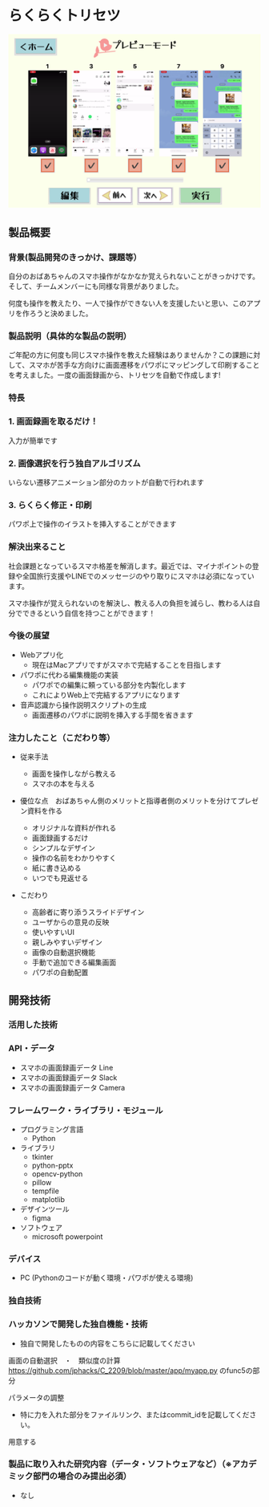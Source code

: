# らくらくトリセツ

[![IMAGE ALT TEXT HERE](https://github.com/jphacks/C_2209/blob/master/%E3%82%B9%E3%82%AF%E3%83%AA%E3%83%BC%E3%83%B3%E3%82%B7%E3%83%A7%E3%83%83%E3%83%88%202022-10-22%2013.49.44.png)](https://youtu.be/GY-fjx39K9Y)


## 製品概要

### 背景(製品開発のきっかけ、課題等）

自分のおばあちゃんのスマホ操作がなかなか覚えられないことがきっかけです。そして、チームメンバーにも同様な背景がありました。

何度も操作を教えたり、一人で操作ができない人を支援したいと思い、このアプリを作ろうと決めました。

### 製品説明（具体的な製品の説明）

ご年配の方に何度も同じスマホ操作を教えた経験はありませんか？この課題に対して、スマホが苦手な方向けに画面遷移をパワポにマッピングして印刷することを考えました。一度の画面録画から、トリセツを自動で作成します!

### 特長

### 1. 画面録画を取るだけ！

入力が簡単です

### 2. 画像選択を行う独自アルゴリズム

いらない遷移アニメーション部分のカットが自動で行われます

### 3. らくらく修正・印刷

パワポ上で操作のイラストを挿入することができます

### 解決出来ること

社会課題となっているスマホ格差を解消します。最近では、マイナポイントの登録や全国旅行支援やLINEでのメッセージのやり取りにスマホは必須になっています。

スマホ操作が覚えられないのを解決し、教える人の負担を減らし、教わる人は自分でできるという自信を持つことができます！

### 今後の展望

- Webアプリ化
    - 現在はMacアプリですがスマホで完結することを目指します
- パワポに代わる編集機能の実装
    - パワポでの編集に頼っている部分を内製化します
    - これによりWeb上で完結するアプリになります
- 音声認識から操作説明スクリプトの生成
    - 画面遷移のパワポに説明を挿入する手間を省きます

### 注力したこと（こだわり等）

- 従来手法
    - 画面を操作しながら教える
    - スマホの本を与える
- 優位な点　おばあちゃん側のメリットと指導者側のメリットを分けてプレゼン資料を作る
    - オリジナルな資料が作れる
    - 画面録画するだけ
    - シンプルなデザイン
    - 操作の名前をわかりやすく
    - 紙に書き込める
    - いつでも見返せる

- こだわり
    - 高齢者に寄り添うスライドデザイン
    - ユーザからの意見の反映
    - 使いやすいUI
    - 親しみやすいデザイン
    - 画像の自動選択機能
    - 手動で追加できる編集画面
    - パワポの自動配置

## 開発技術

### 活用した技術

### API・データ

- スマホの画面録画データ Line
- スマホの画面録画データ Slack
- スマホの画面録画データ Camera

### フレームワーク・ライブラリ・モジュール

- プログラミング言語
    - Python
- ライブラリ
    - tkinter
    - python-pptx
    - opencv-python
    - pillow
    - tempfile
    - matplotlib
- デザインツール
    - figma
- ソフトウェア
    - microsoft powerpoint

### デバイス

- PC (Pythonのコードが動く環境・パワポが使える環境)

### 独自技術

### ハッカソンで開発した独自機能・技術

- 独自で開発したものの内容をこちらに記載してください

画面の自動選択　・　類似度の計算
https://github.com/jphacks/C_2209/blob/master/app/myapp.py
のfunc5の部分




パラメータの調整

- 特に力を入れた部分をファイルリンク、またはcommit_idを記載してください。

用意する

### 製品に取り入れた研究内容（データ・ソフトウェアなど）（※アカデミック部門の場合のみ提出必須）

- なし
